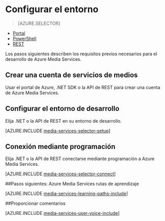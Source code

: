<properties
    pageTitle="Configurar el entorno | Microsoft Azure"
    description="Configurar el entorno de desarrollo de Azure Media Services."
    services="media-services"
    documentationCenter=""
    authors="Juliako"
    manager="erikre"
    editor=""/>

<tags
    ms.service="media-services"
    ms.workload="media"
    ms.tgt_pltfrm="na"
    ms.devlang="na"
    ms.topic="get-started-article"
    ms.date="10/12/2016"
    ms.author="juliako"/>

# <a name="set-up-your-environment"></a>Configurar el entorno

> [AZURE.SELECTOR]
- [Portal](media-services-portal-create-account.md)
- [PowerShell](media-services-manage-with-powershell.md)
- [REST](https://msdn.microsoft.com/library/azure/dn167014.aspx)
<a id="create_account"></a>

Los pasos siguientes describen los requisitos previos necesarios para el desarrollo de Azure Media Services.

## <a name="create-a-media-services-account"></a>Crear una cuenta de servicios de medios

Usar el portal de Azure, .NET SDK o la API de REST para crear una cuenta de Azure Media Services.

<a id="setup_dev_env"></a>
## <a name="set-up-the-development-environment"></a>Configurar el entorno de desarrollo  

Elija .NET o la API de REST en su entorno de desarrollo.

[AZURE.INCLUDE [media-services-selector-setup](../../includes/media-services-selector-setup.md)]

<a id="connect"></a>
## <a name="connect-programmatically"></a>Conexión mediante programación

Elija .NET o la API de REST conectarse mediante programación a Azure Media Services.

[AZURE.INCLUDE [media-services-selector-connect](../../includes/media-services-selector-connect.md)]


##<a name="next-steps-azure-media-services-learning-paths"></a>Pasos siguientes: Azure Media Services rutas de aprendizaje

[AZURE.INCLUDE [media-services-learning-paths-include](../../includes/media-services-learning-paths-include.md)]

##<a name="provide-feedback"></a>Proporcionar comentarios

[AZURE.INCLUDE [media-services-user-voice-include](../../includes/media-services-user-voice-include.md)]

